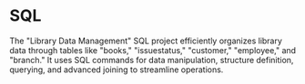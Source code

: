 # SQL
The "Library Data Management" SQL project efficiently organizes library data through tables like "books," "issuestatus," "customer," "employee," and "branch." It uses SQL commands for data manipulation, structure definition, querying, and advanced joining to streamline operations.
